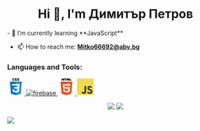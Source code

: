 <h1 align="center">Hi 👋, I'm Димитър Петров</h1>
- 🌱 I’m currently learning **JavaScript**

- 📫 How to reach me: **Mitko66692@abv.bg**


<h3 align="left">Languages and Tools:</h3>
<p align="left"> <a href="https://www.w3schools.com/css/" target="_blank"> <img src="https://raw.githubusercontent.com/devicons/devicon/master/icons/css3/css3-original-wordmark.svg" alt="css3" width="40" height="40"/> </a> <a href="https://firebase.google.com/" target="_blank"> <img src="https://www.vectorlogo.zone/logos/firebase/firebase-icon.svg" alt="firebase" width="40" height="40"/> </a> <a href="https://www.w3.org/html/" target="_blank"> <img src="https://raw.githubusercontent.com/devicons/devicon/master/icons/html5/html5-original-wordmark.svg" alt="html5" width="40" height="40"/> </a> <a href="https://developer.mozilla.org/en-US/docs/Web/JavaScript" target="_blank"> <img src="https://raw.githubusercontent.com/devicons/devicon/master/icons/javascript/javascript-original.svg" alt="javascript" width="40" height="40"/> </a> </p>

<p align="center">
   <img src="https://github-readme-stats.vercel.app/api/top-langs/?username=DimitarPetroww&layout=compact" height="165px" >
   <img src="https://github-readme-stats.vercel.app/api?username=DimitarPetroww&count_private=true&show_icons=true" height="165px" >
</p>
<p allign="center">
   <img src="https://camo.githubusercontent.com/27199fc8f79005d8bbb626b85bbadb77b441a64c7d6c53d2d0be8472ac69d998/68747470733a2f2f6d65646961302e67697068792e636f6d2f6d656469612f5766777a5a70664838456a72612f67697068792e676966">
</p>
